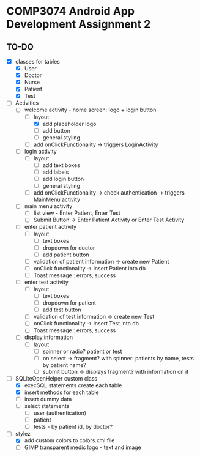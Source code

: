 # COMP3074 Android App Development Assignment 2
## TO-DO
- [x] classes for tables
	- [x] User
	- [x] Doctor
	- [x] Nurse
	- [x] Patient
	- [x] Test
- [ ] Activities
	- [ ] welcome activity - home screen: logo + login button
		- [ ] layout
			- [X] add placeholder logo
			- [ ] add button
			- [ ] general styling
		- [ ] add onClickFunctionality -> triggers LoginActivity
	- [ ] login activity
		- [ ] layout
			- [ ] add text boxes
			- [ ] add labels
			- [ ] add login button
			- [ ] general styling
		- [ ] add onClickFunctionality -> check authentication -> triggers MainMenu activity
	- [ ] main menu activity
		- [ ] list view - Enter Patient, Enter Test
		- [ ] Submit Button -> Enter Patient Activity or Enter Test Activity
	- [ ] enter patient activity
		- [ ] layout
			- [ ] text boxes
			- [ ] dropdown for doctor
			- [ ] add patient button
		- [ ] validation of patient information -> create new Patient
		- [ ] onClick functionality -> insert Patient into db
		- [ ] Toast message : errors, success
	- [ ] enter test activity
		- [ ] layout
			- [ ] text boxes
			- [ ] dropdown for patient
			- [ ] add test button
		- [ ] validation of test information -> create new Test
		- [ ] onClick functionality -> insert Test into db
		- [ ] Toast message : errors, success
	- [ ] display information
		- [ ] layout
			- [ ] spinner or radio? patient or test
			- [ ] on select -> fragment? with spinner: patients by name, tests by patient name?
			- [ ] submit button -> displays fragment? with information on it
- [ ] SQLiteOpenHelper custom class
	- [x] execSQL statements create each table
	- [x] insert methods for each table
	- [ ] insert dummy data
	- [ ] select statements
		- [ ] user (authentication)
		- [ ] patient
		- [ ] tests - by patient id, by doctor? 
- [ ] stylez
	- [x] add custom colors to colors.xml file
	- [ ] GIMP transparent medic logo - text and image
